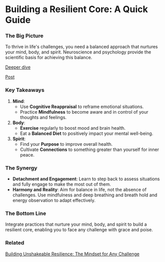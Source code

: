 # Building a Resilient Core: A Quick Guide

### **The Big Picture**

To thrive in life's challenges, you need a balanced approach that nurtures your mind, body, and spirit. Neuroscience and psychology provide the scientific basis for achieving this balance.

[Deeper dive](Building%20a%20Resilient%20Core%20A%20Quick%20Guide%20b850e48d272248188a0a24fb8f4c4c43/Deeper%20dive%20393a6ecef2034cd4bb393a7c673b4f2f.md)

[Post](Building%20a%20Resilient%20Core%20A%20Quick%20Guide%20b850e48d272248188a0a24fb8f4c4c43/Post%2062126b12db7e40e1839f20f5ad83724d.md)

### **Key Takeaways**

1. **Mind**:
    - Use **Cognitive Reappraisal** to reframe emotional situations.
    - Practice **Mindfulness** to become aware and in control of your thoughts and feelings.
2. **Body**:
    - **Exercise** regularly to boost mood and brain health.
    - Eat a **Balanced Diet** to positively impact your mental well-being.
3. **Spirit**:
    - Find your **Purpose** to improve overall health.
    - Cultivate **Connections** to something greater than yourself for inner peace.

### **The Synergy**

- **Detachment and Engagement**: Learn to step back to assess situations and fully engage to make the most out of them.
- **Harmony and Reality**: Aim for balance in life, not the absence of challenges. Use mindfulness and deep breathing and breath hold and energy observation to adapt effectively.

### **The Bottom Line**

Integrate practices that nurture your mind, body, and spirit to build a resilient core, enabling you to face any challenge with grace and poise.

### Related

[Building Unshakeable Resilience: The Mindset for Any Challenge](Building%20Unshakeable%20Resilience%20The%20Mindset%20for%20An%209f7d646913554e6e81342f22c6b0f79e.md)